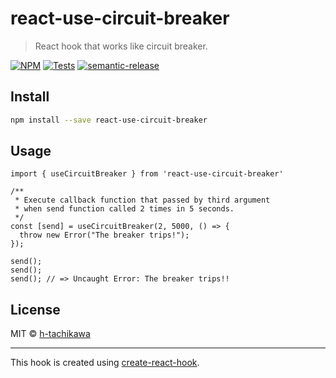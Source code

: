 # react-use-circuit-breaker

> React hook that works like circuit breaker.

[![NPM](https://badge.fury.io/js/react-use-circuit-breaker.svg)](https://badge.fury.io/js/react-use-circuit-breaker)
[![Tests](https://github.com/h-tachikawa/react-use-circuit-breaker/actions/workflows/tests.yaml/badge.svg)](https://github.com/h-tachikawa/react-use-circuit-breaker/actions/workflows/tests.yaml)
[![semantic-release](https://img.shields.io/badge/%20%20%F0%9F%93%A6%F0%9F%9A%80-semantic--release-e10079.svg)](https://github.com/semantic-release/semantic-release)

## Install

```bash
npm install --save react-use-circuit-breaker
```

## Usage

```tsx
import { useCircuitBreaker } from 'react-use-circuit-breaker'

/**
 * Execute callback function that passed by third argument
 * when send function called 2 times in 5 seconds.
 */
const [send] = useCircuitBreaker(2, 5000, () => {
  throw new Error("The breaker trips!");
});

send();
send();
send(); // => Uncaught Error: The breaker trips!!
```

## License

MIT © [h-tachikawa](https://github.com/h-tachikawa)

---

This hook is created using [create-react-hook](https://github.com/hermanya/create-react-hook).
